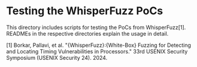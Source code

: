 # Testing the WhisperFuzz PoCs
This directory includes scripts for testing the PoCs from WhisperFuzz[1]. READMEs in the respective directories explain the usage in detail.


[1] Borkar, Pallavi, et al. "{WhisperFuzz}:{White-Box} Fuzzing for Detecting and Locating Timing Vulnerabilities in Processors." 33rd USENIX Security Symposium (USENIX Security 24). 2024.